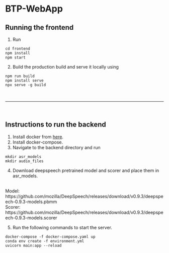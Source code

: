 # BTP-WebApp

## Running the frontend
1. Run
```
cd frontend
npm install
npm start
```
2. Build the production build and serve it locally using 
```
npm run build
npm install serve
npx serve -g build
```

<br>

<hr>

<br>

## Instructions to run the backend

1. Install docker from [here](https://docs.docker.com/engine/install/).
2. Install docker-compose.
3. Navigate to the backend directory and run
```
mkdir asr_models
mkdir audio_files
```
4. Download deepspeech pretrained model and scorer and place them in asr_models. 
<br>
Model: https://github.com/mozilla/DeepSpeech/releases/download/v0.9.3/deepspeech-0.9.3-models.pbmm
<br>
Scorer: https://github.com/mozilla/DeepSpeech/releases/download/v0.9.3/deepspeech-0.9.3-models.scorer


5. Run the following commands to start the server.
```
docker-compose -f docker-compose.yaml up
conda env create -f environment.yml
uvicorn main:app --reload
```
